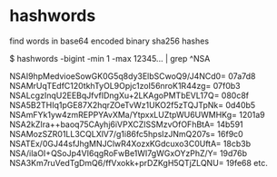 # hashwords
find words in base64 encoded binary sha256 hashes

$ hashwords -bigint -min 1 -max 12345... | grep ^NSA

NSAI9hpMedvioeSowGK0G5q8dy3ElbSCwoQ9/J4NCd0= 07a7d8
NSAMrUqTEdfC120tkhTyOL9Opjc1zoI56nroK1R44zg= 07f0b3
NSALcgzInqU2EEBqJfvfIDngXu+2LKAgoPMTbEVL17Q= 080c8f
NSA5B2THIq1pGE87X2hqrZOeTvWz1UKO2f5zTQJTpNk= 0d40b5
NSAmFYk1yw4zmREPPYAvXMa/YtpxxLUZtpWU6UWMHKg= 1201a9
NSA2kZIra++baoq75CAyhj6iVPXCZISSMzvOfOFhBtA= 14b591
NSAMozSZR01LL3CQLXlV7/g1i86fc5hpsIzJNmQ207s= 16f9c0
NSATEx/0GJ44sfJhgMNJClwR4XozxKGdcuxo3C0UftA= 18cb3b
NSA/ilaOI+QSoJp4VI6qgRoFwBe1WI7gWGxOYzPhZ/Y= 19d76b
NSA3Km7ruVedTgDmQ6/ffVxokk+prDZKgH5QTjZLQNU= 19fe68
etc.

